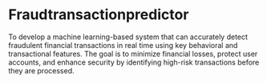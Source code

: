 # Fraudtransactionpredictor
To develop a machine learning-based system that can accurately detect fraudulent financial transactions in real time using key behavioral and transactional features. The goal is to minimize financial losses, protect user accounts, and enhance security by identifying high-risk transactions before they are processed.
